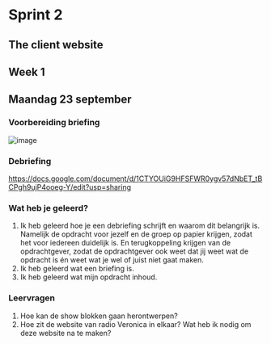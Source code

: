 # Sprint 2
## The client website

## Week 1 
## Maandag 23 september

### Voorbereiding briefing
![image](https://github.com/user-attachments/assets/7818a16c-6fc5-4efd-b1d7-b9b6dd48cdb2)

### Debriefing
https://docs.google.com/document/d/1CTYOUiG9HFSFWR0ygv57dNbET_tBCPgh9ujP4ooeg-Y/edit?usp=sharing

### Wat heb je geleerd? 
1. Ik heb geleerd hoe je een debriefing schrijft en waarom dit belangrijk is. Namelijk de opdracht voor jezelf en de groep op papier krijgen, zodat het voor iedereen duidelijk is. En terugkoppeling krijgen van de opdrachtgever, zodat de opdrachtgever ook weet dat jij weet wat de opdracht is én weet wat je wel of juist niet gaat maken. 
2. Ik heb geleerd wat een briefing is. 
3. Ik heb geleerd wat mijn opdracht inhoud. 

### Leervragen 
1. Hoe kan de show blokken gaan herontwerpen? 
2. Hoe zit de website van radio Veronica in elkaar? Wat heb ik nodig om deze website na te maken?
 
